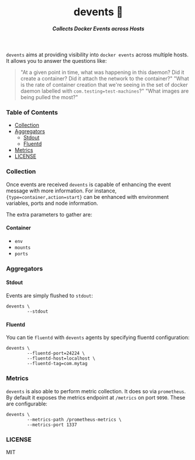 <h1 align="center">devents 💫  </h1>

<h5 align="center">Collects Docker Events across Hosts</h5>

<br/>


`devents` aims at providing visibility into `docker events` across multiple hosts. It allows you to answer the questions like:

> "At a given point in time, what was happening in this daemon? Did it create a container? Did it attach the network to the container?"
> "What is the rate of container creation that we're seeing in the set of docker daemon labelled with `com.testing=test-machines`?"
> "What images are being pulled the most?"

###  Table of Contents
 
<!-- START doctoc generated TOC please keep comment here to allow auto update -->
<!-- DON'T EDIT THIS SECTION, INSTEAD RE-RUN doctoc TO UPDATE -->


- [Collection](#collection)
- [Aggregators](#aggregators)
  - [Stdout](#stdout)
  - [Fluentd](#fluentd)
- [Metrics](#metrics)
- [LICENSE](#license)

<!-- END doctoc generated TOC please keep comment here to allow auto update -->

### Collection

Once events are received `devents` is capable of enhancing the event message with more information. For instance, `{type=container,action=start}` can be enhanced with environment variables, ports and node information. 

The extra parameters to gather are:

#### Container

- `env`
- `mounts`
- `ports`


### Aggregators


#### Stdout

Events are simply flushed to `stdout`:

```
devents \
        --stdout
```


#### Fluentd

You can tie `fluentd` with `devents` agents by specifying fluentd configuration:

```
devents \
        --fluentd-port=24224 \
        --fluentd-host=localhost \
        --fluentd-tag=com.mytag
```


### Metrics

`devents` is also able to perform metric collection. It does so via `prometheus`. By default it exposes the metrics endpoint at `/metrics` on port `9090`. These are configurable:

```
devents \
        --metrics-path /prometheus-metrics \
        --metrics-port 1337
```


### LICENSE

MIT

